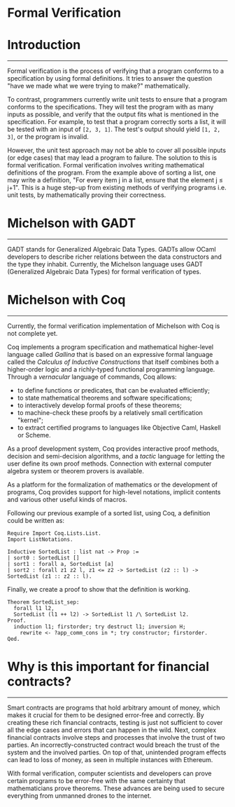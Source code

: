 # Formal Verification

# Introduction

---

Formal verification is the process of verifying that a program conforms to a specification by using formal definitions. It tries to answer the question "have we made what we were trying to make?" mathematically.

To contrast, programmers currently write unit tests to ensure that a program conforms to the specifications. They will test the program with as many inputs as possible, and verify that the output fits what is mentioned in the specification. For example, to test that a program correctly sorts a list, it will be tested with an input of `[2, 3, 1]`. The test's output should yield `[1, 2, 3]`, or the program is invalid.

However, the unit test approach may not be able to cover all possible inputs (or edge cases) that may lead a program to failure. The solution to this is formal verification. Formal verification involves writing mathematical definitions of the program. From the example above of sorting a list, one may write a definition, "For every item j in a list, ensure that the element j ≤ j+1". This is a huge step-up from existing methods of verifying programs i.e. unit tests, by mathematically proving their correctness.

# Michelson with GADT

---

GADT stands for Generalized Algebraic Data Types. GADTs allow OCaml developers to describe richer relations between the data constructors and the type they inhabit. Currently, the Michelson language uses GADT (Generalized Algebraic Data Types) for formal verification of types.

# Michelson with Coq

---

Currently, the formal verification implementation of Michelson with Coq is not complete yet.

Coq implements a program specification and mathematical higher-level language called *Gallina* that is based on an expressive formal language called the *Calculus of Inductive Constructions* that itself combines both a higher-order logic and a richly-typed functional programming language. Through a *vernacular* language of commands, Coq allows:

- to define functions or predicates, that can be evaluated efficiently;
- to state mathematical theorems and software specifications;
- to interactively develop formal proofs of these theorems;
- to machine-check these proofs by a relatively small certification "kernel";
- to extract certified programs to languages like Objective Caml, Haskell or Scheme.

As a proof development system, Coq provides interactive proof methods, decision and semi-decision algorithms, and a *tactic* language for letting the user define its own proof methods. Connection with external computer algebra system or theorem provers is available.

As a platform for the formalization of mathematics or the development of programs, Coq provides support for high-level notations, implicit contents and various other useful kinds of macros.

Following our previous example of a sorted list, using Coq, a definition could be written as:

    Require Import Coq.Lists.List.
    Import ListNotations.
    
    Inductive SortedList : list nat -> Prop :=
    | sort0 : SortedList []
    | sort1 : forall a, SortedList [a]
    | sort2 : forall z1 z2 l, z1 <= z2 -> SortedList (z2 :: l) -> SortedList (z1 :: z2 :: l).

Finally, we create a proof to show that the definition is working.

    Theorem SortedList_sep:
      forall l1 l2,
      SortedList (l1 ++ l2) -> SortedList l1 /\ SortedList l2.
    Proof.
      induction l1; firstorder; try destruct l1; inversion H;
        rewrite <- ?app_comm_cons in *; try constructor; firstorder.
    Qed.

# Why is this important for financial contracts?

---

Smart contracts are programs that hold arbitrary amount of money, which makes it crucial for them to be designed error-free and correctly. By creating these rich financial contracts, testing is just not sufficient to cover all the edge cases and errors that can happen in the wild. Next, complex financial contracts involve steps and processes that involve the trust of two parties. An incorrectly-constructed contract would breach the trust of the system and the involved parties. On top of that, unintended program effects can lead to loss of money, as seen in multiple instances with Ethereum.

With formal verification, computer scientists and developers can prove certain programs to be error-free with the same certainty that mathematicians prove theorems. These advances are being used to secure everything from unmanned drones to the internet.